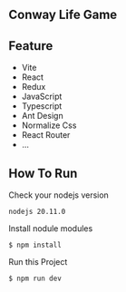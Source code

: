 ## Conway Life Game



## Feature

- Vite
- React
- Redux
- JavaScript
- Typescript
- Ant Design
- Normalize Css
- React Router
- ...


## How To Run

Check your nodejs version

```
nodejs 20.11.0
```

Install nodule modules

```shell
$ npm install
```

Run this Project

```shell
$ npm run dev
```

